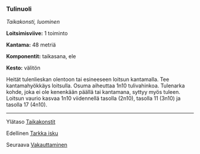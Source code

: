 ### Tulinuoli

*Taikakonsti, luominen*

**Loitsimisviive:** 1 toiminto

**Kantama:** 48 metriä

**Komponentit:** taikasana, ele

**Kesto:** välitön

Heität tulenlieskan olentoon tai esineeseen loitsun kantamalla. Tee kantamahyökkäys loitsulla. Osuma aiheuttaa 1n10 tulivahinkoa. Tulenarka kohde, joka ei ole kenenkään päällä tai kantamana, syttyy myös tuleen. Loitsun vaurio kasvaa 1n10 viidennellä tasolla (2n10), tasolla 11 (3n10) ja tasolla 17 (4n10).

----

Ylätaso [Taikakonstit](0_piirin_taikakonstit)

Edellinen [Tarkka isku](Tarkka_isku)

Seuraava [Vakauttaminen](Vakauttaminen)